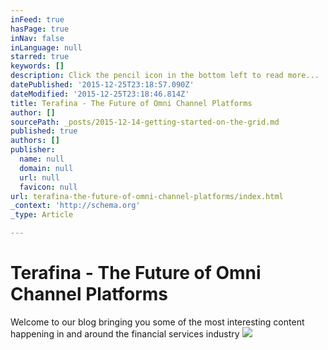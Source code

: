 ```yaml
---
inFeed: true
hasPage: true
inNav: false
inLanguage: null
starred: true
keywords: []
description: Click the pencil icon in the bottom left to read more...
datePublished: '2015-12-25T23:18:57.090Z'
dateModified: '2015-12-25T23:18:46.814Z'
title: Terafina - The Future of Omni Channel Platforms
author: []
sourcePath: _posts/2015-12-14-getting-started-on-the-grid.md
published: true
authors: []
publisher:
  name: null
  domain: null
  url: null
  favicon: null
url: terafina-the-future-of-omni-channel-platforms/index.html
_context: 'http://schema.org'
_type: Article

---
```

# Terafina - The Future of Omni Channel Platforms

Welcome to our blog bringing you some of the most interesting content happening in and around the financial services industry
![](https://the-grid-user-content.s3-us-west-2.amazonaws.com/b4d98e54-a607-4161-b2c1-bbe4fb93421a.png)